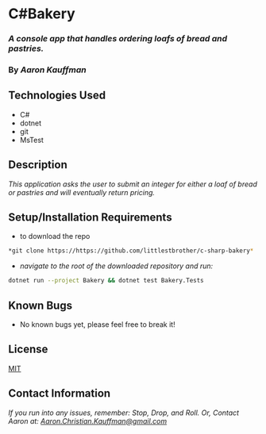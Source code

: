 # C#Bakery

### ***A console app that handles ordering loafs of bread and pastries.***

### **By *Aaron Kauffman***

## **Technologies Used**

- C#
- dotnet
- git
- MsTest

## **Description**

*This application asks the user to submit an integer for either a loaf of bread or pastries and will eventually return pricing.*

## **Setup/Installation Requirements**

- to download the repo

```bash
*git clone https://https://github.com/littlestbrother/c-sharp-bakery*
```

- *navigate to the root of the downloaded repository and run:*

```bash
dotnet run --project Bakery && dotnet test Bakery.Tests
```

## **Known Bugs**

- No known bugs yet, please feel free to break it!

## **License**

[MIT](https://choosealicense.com/licenses/mit/)

## **Contact Information**

*If you run into any issues, remember: Stop, Drop, and Roll. Or, Contact Aaron at: [Aaron.Christian.Kauffman@gmail.com](mailto:Aaron.Christian.Kauffman@gmail.com)*